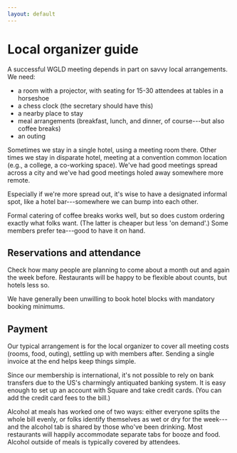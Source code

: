 ```yaml
---
layout: default
---
```


# Local organizer guide

A successful WGLD meeting depends in part on savvy local arrangements. We need:

  - a room with a projector, with seating for 15-30 attendees at tables in a horseshoe
  - a chess clock (the secretary should have this)
  - a nearby place to stay
  - meal arrangements (breakfast, lunch, and dinner, of course---but also coffee breaks)
  - an outing
  
Sometimes we stay in a single hotel, using a meeting room there. Other times we stay in disparate hotel, meeting at a convention common location (e.g., a college, a co-working space). We've had good meetings spread across a city and we've had good meetings holed away somewhere more remote.

Especially if we're more spread out, it's wise to have a designated informal spot, like a hotel bar---somewhere we can bump into each other.

Formal catering of coffee breaks works well, but so does custom ordering exactly what folks want. (The latter is cheaper but less 'on demand'.) Some members prefer tea---good to have it on hand.

## Reservations and attendance

Check how many people are planning to come about a month out and again the week before. Restaurants will be happy to be flexible about counts, but hotels less so.

We have generally been unwilling to book hotel blocks with mandatory booking minimums.

## Payment

Our typical arrangement is for the local organizer to cover all meeting costs (rooms, food, outing), settling up with members after. Sending a single invoice at the end helps keep things simple.

Since our membership is international, it's not possible to rely on bank transfers due to the US's charmingly antiquated banking system. It is easy enough to set up an account with Square and take credit cards. (You can add the credit card fees to the bill.)

Alcohol at meals has worked one of two ways: either everyone splits the whole bill evenly, or folks identify themselves as wet or dry for the week---and the alcohol tab is shared by those who've been drinking. Most restaurants will happily accommodate separate tabs for booze and food. Alcohol outside of meals is typically covered by attendees.
